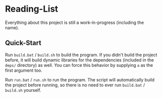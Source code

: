 # Reading-List

Everything about this project is still a work-in-progress (including the name).

## Quick-Start

Run `build.bat` / `build.sh` to build the program. If you didn't build the project before, it will build dynamic libraries for the dependencies (included in the `deps/` directory) as well. You can force this behavior by supplying `a` as the first argument too.

Run `run.bat` / `run.sh` to run the program. The script will automatically build the project before running, so there is no need to ever run `build.bat` / `build.sh` yourself.

